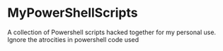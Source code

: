 # MyPowerShellScripts
A collection of Powershell scripts hacked together for my personal use. Ignore the atrocities in powershell code used
